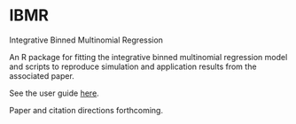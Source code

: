 # IBMR
Integrative Binned Multinomial Regression

An R package for fitting the integrative binned multinomial regression model and scripts to reproduce simulation and application results from the associated paper.

See the user guide [here](https://keshav-motwani.github.io/example.html).

Paper and citation directions forthcoming.
